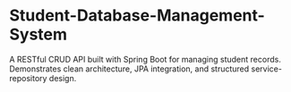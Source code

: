 # Student-Database-Management-System
A RESTful CRUD API built with Spring Boot for managing student records. Demonstrates clean architecture, JPA integration, and structured service-repository design.

